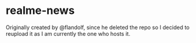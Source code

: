 # realme-news
Originally created by @flandolf, since he deleted the repo so I decided to reupload it as I am currently the one who hosts it.

